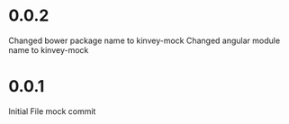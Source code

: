 # 0.0.2
Changed bower package name to kinvey-mock
Changed angular module name to kinvey-mock 

# 0.0.1
Initial File mock commit 
